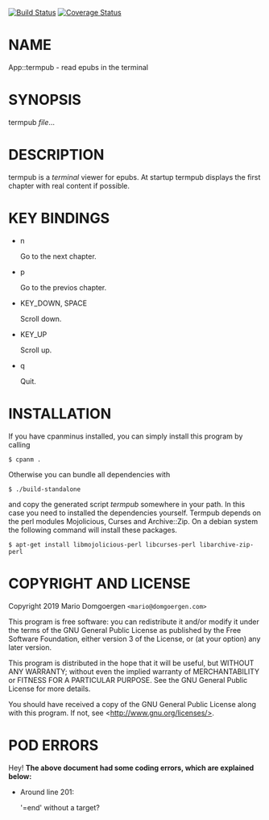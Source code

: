 [![Build Status](https://travis-ci.org/mdom/termpub.svg?branch=master)](https://travis-ci.org/mdom/termpub) [![Coverage Status](https://img.shields.io/coveralls/mdom/termpub/master.svg?style=flat)](https://coveralls.io/r/mdom/termpub?branch=master)
# NAME

App::termpub - read epubs in the terminal

# SYNOPSIS

termpub _file_...

# DESCRIPTION

termpub is a _terminal_ viewer for epubs. At startup termpub displays
the first chapter with real content if possible.

# KEY BINDINGS

- n

    Go to the next chapter.

- p

    Go to the previos chapter.

- KEY\_DOWN, SPACE

    Scroll down.

- KEY\_UP

    Scroll up.

- q

    Quit.

# INSTALLATION

If you have cpanminus installed, you can simply install this program
by calling

    $ cpanm .

Otherwise you can bundle all dependencies with

    $ ./build-standalone

and copy the generated script _termpub_ somewhere in your path. In this
case you need to installed the dependencies yourself. Termpub depends
on the perl modules Mojolicious, Curses and Archive::Zip. On a debian
system the following command will install these packages.

    $ apt-get install libmojolicious-perl libcurses-perl libarchive-zip-perl

# COPYRIGHT AND LICENSE 

Copyright 2019 Mario Domgoergen `<mario@domgoergen.com>` 

This program is free software: you can redistribute it and/or modify 
it under the terms of the GNU General Public License as published by 
the Free Software Foundation, either version 3 of the License, or 
(at your option) any later version. 

This program is distributed in the hope that it will be useful, 
but WITHOUT ANY WARRANTY; without even the implied warranty of 
MERCHANTABILITY or FITNESS FOR A PARTICULAR PURPOSE.  See the 
GNU General Public License for more details. 

You should have received a copy of the GNU General Public License 
along with this program.  If not, see &lt;http://www.gnu.org/licenses/>. 

# POD ERRORS

Hey! **The above document had some coding errors, which are explained below:**

- Around line 201:

    '=end' without a target?
